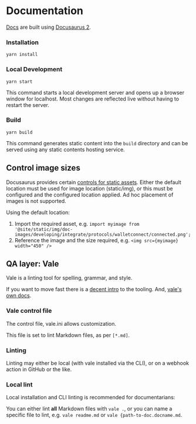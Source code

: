 # Documentation

[Docs](https://docs.neon-labs.org/) are built using [Docusaurus 2](https://docusaurus.io/).

### Installation

```console
yarn install
```

### Local Development

```console
yarn start
```

This command starts a local development server and opens up a browser window for localhost. Most changes are reflected live without having to restart the server.

### Build

```console
yarn build
```

This command generates static content into the `build` directory and can be served using any static contents hosting service.

## Control image sizes

Docusaurus provides certain [controls for static assets](https://docusaurus.io/docs/static-assets). Either the default location must be used for image location (static/img), or this must be configured and the configured location applied. Ad hoc placement of images is not supported.

Using the default location:
1. Import the required asset, e.g. 
`import myimage from '@site/static/img/doc-images/developing/integrate/protocols/walletconnect/connected.png';`
2. Reference the image and the size required, e.g.
`<img src={myimage} width="450" />`

## QA layer: Vale

Vale is a linting tool for spelling, grammar, and style.

If you want to move fast there is a [decent intro](https://passo.uno/posts/first-steps-with-the-vale-prose-linter/) to the tooling. And, [vale's own docs](https://vale.sh/docs/vale-cli/installation/).

### Vale control file

The control file, vale.ini allows customization.

This file is set to lint Markdown files, as per `[*.md]`. 

### Linting

Linting may either be local (with vale installed via the CLI), or on a webhook action in GitHub or the like. 

### Local lint

Local installation and CLI linting is recommended for documentarians:

You can either lint **all** Markdown files with `vale .`, or you can name a specific file to lint, e.g. `vale readme.md` or `vale {path-to-doc.docname.md`.

